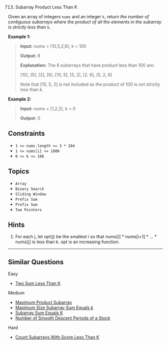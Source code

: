 713. Subarray Product Less Than K

Given an array of integers `nums` and an integer `k`, return _the number of contiguous subarrays where the product of all the elements in the subarray is strictly less than_ `k`.

**Example 1:**

> **Input:** nums = \[10,5,2,6\], k = 100
>
> **Output:** 8
>
> **Explanation:** The 8 subarrays that have product less than 100 are:
>
> \[10\], \[5\], \[2\], \[6\], \[10, 5\], \[5, 2\], \[2, 6\], \[5, 2, 6\]
>
> Note that \[10, 5, 2\] is not included as the product of 100 is not strictly less than k.

**Example 2:**

> **Input:** nums = \[1,2,3\], k = 0
>
> **Output:** 0

## Constraints

* `1 <= nums.length <= 3 * 104`
* `1 <= nums[i] <= 1000`
* `0 <= k <= 106`

## Topics

* `Array`
* `Binary Search`
* `Sliding Window`
* `Prefix Sum`
* `Prefix Sum`
* `Two Pointers`

## Hints

1. For each j, let opt(j) be the smallest i so that nums\[i\] \* nums\[i+1\] \* ... \* nums\[j\] is less than k. opt is an increasing function.

* * *

## Similar Questions

Easy

* [Two Sum Less Than K]()

Medium

* [Maximum Product Subarray]()
* [Maximum Size Subarray Sum Equals k]()
* [Subarray Sum Equals K]()
* [Number of Smooth Descent Periods of a Stock]()

Hard

* [Count Subarrays With Score Less Than K]()
